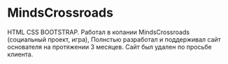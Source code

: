 # MindsCrossroads
HTML CSS BOOTSTRAP. Работал в копании MindsCrossroads (социальный проект, игра), Полнстью разработал и поддерживал сайт основателя на протяжении 3 месяцев. Сайт был удален по просьбе клиента. 
